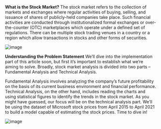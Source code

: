 **What is the Stock Market?**
The stock market refers to the collection of markets and exchanges where regular activities of buying, selling, and issuance of shares of publicly-held companies take place.
Such financial activities are conducted through institutionalized formal exchanges or over-the-counter (OTC) marketplaces which operate under a defined set of regulations. 
There can be multiple stock trading venues in a country or a region which allow transactions in stocks and other forms of securities.

![image](https://user-images.githubusercontent.com/68769656/157383467-289d526d-9bfb-4868-a8da-18b594001217.png)


**Understanding the Problem Statement**
We’ll dive into the implementation part of this article soon, but first it’s important to establish what we’re aiming to solve. Broadly, stock market analysis is divided into two parts – Fundamental Analysis and Technical Analysis.

Fundamental Analysis involves analyzing the company’s future profitability on the basis of its current business environment and financial performance.
Technical Analysis, on the other hand, includes reading the charts and using statistical figures to identify the trends in the stock market.
As you might have guessed, our focus will be on the technical analysis part. We’ll be using the dataset of Microsoft stock prices from April 2015 to April 2021 to build a model capable of estimating the stock prices. Time to dive in!

![image](https://user-images.githubusercontent.com/68769656/157383488-123a69b1-dfb2-47a2-af48-2dfe81aa8f31.png)

